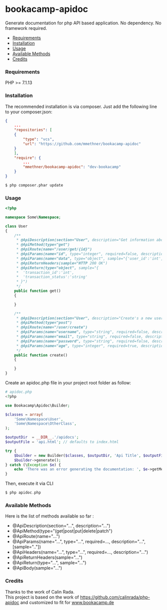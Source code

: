 bookacamp-apidoc
==========

Generate documentation for php API based application. No dependency. No framework required.

* [Requirements](#requirements)
* [Installation](#installation)
* [Usage](#usage)
* [Available Methods](#methods)
* [Credits](#credits)

### <a id="requirements"></a>Requirements

PHP >= 7.1.13

### <a id="installation"></a>Installation

The recommended installation is via composer. Just add the following line to your composer.json:

```json
{
    ...
    "repositories": [
    {
        "type": "vcs",
        "url": "https://github.com/mmethner/bookacamp-apidoc"
    }
    ],
    "require": {
        ...
        "mmethner/bookacamp-apidoc": "dev-bookacamp"
    }
}
```

```bash
$ php composer.phar update
```
### <a id="usage"></a>Usage

```php
<?php

namespace Some\Namespace;

class User
{
    /**
     * @ApiDescription(section="User", description="Get information about user")
     * @ApiMethod(type="get")
     * @ApiRoute(name="/user/get/{id}")
     * @ApiParams(name="id", type="integer", required=false, description="User id")
     * @ApiParams(name="data", type="object", sample="{'user_id':'int','user_name':'string','profile':{'email':'string','age':'integer'}}")
     * @ApiReturnHeaders(sample="HTTP 200 OK")
     * @ApiReturn(type="object", sample="{
     *  'transaction_id':'int',
     *  'transaction_status':'string'
     * }")
     */
    public function get()
    {

    }

    /**
     * @ApiDescription(section="User", description="Create's a new user")
     * @ApiMethod(type="post")
     * @ApiRoute(name="/user/create")
     * @ApiParams(name="username", type="string", required=false, description="Username")
     * @ApiParams(name="email", type="string", required=false, description="Email")
     * @ApiParams(name="password", type="string", required=false, description="Password")
     * @ApiParams(name="age", type="integer", required=true, description="Age")
     */
    public function create()
    {

    }
}
```

Create an apidoc.php file in your project root folder as follow:


```php
# apidoc.php
<?php

use Bookacamp\Apidoc\Builder;

$classes = array(
    'Some\Namespace\User',
    'Some\Namespace\OtherClass',
);

$outputDir  = __DIR__.'/apidocs';
$outputFile = 'api.html'; // defaults to index.html

try {
    $builder = new Builder($classes, $outputDir, 'Api Title', $outputFile);
    $builder->generate();
} catch (\Exception $e) {
    echo 'There was an error generating the documentation: ', $e->getMessage();
}

```

Then, execute it via CLI

```php
$ php apidoc.php
```

### <a id="methods"></a>Available Methods

Here is the list of methods available so far :

* @ApiDescription(section="...", description="...")
* @ApiMethod(type="(get|post|put|delete|patch")
* @ApiRoute(name="...")
* @ApiParams(name="...", type="...", required=..., description="...", [sample=".."])
* @ApiHeaders(name="...", type="...", required=..., description="...")
* @ApiReturnHeaders(sample="...")
* @ApiReturn(type="...", sample="...")
* @ApiBody(sample="...")

### <a id="credits"></a>Credits

Thanks to the work of Calin Rada.    
This project is based on the work of https://github.com/calinrada/php-apidoc
and customized to fit for www.bookacamp.de

